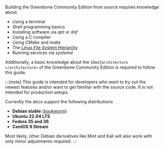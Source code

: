 Building the Greenbone Community Edition from source requires knowledge about:

- Using a terminal
- Shell programming basics
- Installing software via *apt* or *dnf*
- Using a C compiler
- Using *CMake* and *make*
- The [Linux File System Hierarchy](https://en.wikipedia.org/wiki/Filesystem_Hierarchy_Standard)
- Running services via *systemd*

Additionally, a basic knowledge about the {doc}`architecture </architecture>`
of the Greenbone Community Edition is required to follow this guide.

:::{note}
This guide is intended for developers who want to try out the newest features
and/or want to get familiar with the source code. It is not intended for
production setups.

Currently the docs support the following distributions

- **Debian stable** [(bookworm)](https://www.debian.org/releases/stable)
- **Ubuntu 22.04 LTS**
- **Fedora 35 and 36**
- **CentOS 9 Stream**

Most likely, other Debian derivatives like Mint and Kali will also work with
only minor adjustments required.
:::
